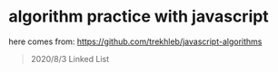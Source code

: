 # algorithm practice with javascript

here comes from: <https://github.com/trekhleb/javascript-algorithms>

> 2020/8/3 Linked List
